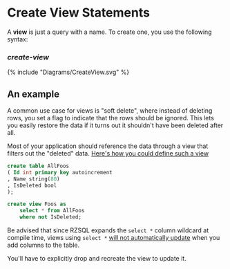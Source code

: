 # Create View Statements

A **view** is just a query with a name. To create one, you use the following
syntax:

### _create-view_

{% include "Diagrams/CreateView.svg" %}

## An example

A common use case for views is "soft delete", where instead of deleting rows,
you set a flag to indicate that the rows should be ignored. This lets you easily
restore the data if it turns out it shouldn't have been deleted after all.

Most of your application should reference the data through a view that filters
out the "deleted" data. [Here's how you could define such a
view](http://rzsql.net/#682C8AEF818A258EE80820307ED3E805716EEDB7)

```sql
create table AllFoos
( Id int primary key autoincrement
, Name string(80)
, IsDeleted bool
);

create view Foos as
    select * from AllFoos
    where not IsDeleted;
```

Be advised that since RZSQL expands the `select *` column wildcard at compile
time, views using `select *` [will not automatically
update](http://rzsql.net/#1CA327B77EAB5C3F3A737F698915B447D433650B) when you add
columns to the table.

You'll have to explicitly drop and recreate the view to update it.


